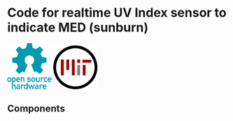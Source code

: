 <link rel="stylesheet" href="modest.css">

Code for realtime UV Index sensor to indicate MED (sunburn)
==============================================  
<img src="img/opensource.png" width="20%">  
<img src="img/mit.png" width="20%">  

Components  
----------------------------------------------  
